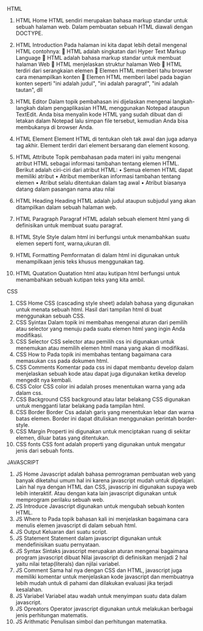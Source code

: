HTML
1)	HTML Home
HTML sendiri merupakan bahasa markup standar untuk sebuah halaman web. Dalam pembuatan sebuah HTML diawali dengan DOCTYPE.
2)	HTML Introduction
Pada halaman ini kita dapat lebih detail mengenal HTML contohnya:
	HTML adalah singkatan dari Hyper Text Markup Language
	HTML adalah bahasa markup standar untuk membuat halaman Web
	HTML menjelaskan struktur halaman Web
	HTML terdiri dari serangkaian elemen
	Elemen HTML memberi tahu browser cara menampilkan konten
	Elemen HTML memberi label pada bagian konten seperti "ini adalah judul", "ini adalah paragraf", "ini adalah tautan", dll
3)	HTML Editor
Dalam topik pembahasan ini dijelaskan mengenai langkah-langkah dalam pengaplikasian HTML menggunakan Notepad ataupun TextEdit. Anda bisa menyalin kode HTML yang sudah dibuat dan di letakan dalam Notepad lalu simpan file tersebut, kemudian Anda bisa membukanya di browser Anda.

4)	HTML Element
Element HTML di tentukan oleh tak awal dan juga adanya tag akhir. Element terdiri dari element bersarang dan element kosong.

5)	HTML Attribute
Topik pembahasan pada materi ini yaitu mengenai atribut HTML sebagai informasi tambahan tentang elemen HTML. Berikut adalah ciri-ciri dari atribut HTML:
•	Semua elemen HTML dapat memiliki atribut
•	Atribut memberikan informasi tambahan tentang elemen
•	Atribut selalu ditentukan dalam tag awal
•	Atribut biasanya datang dalam pasangan nama atau nilai
6)	HTML Heading
Heading HTML adalah judul ataupun subjudul yang akan ditampilkan dalam sebuah halaman web.
7)	HTML Paragraph
Paragraf HTML adalah sebuah element html yang di definisikan untuk membuat suatu paragraf.
8)	HTML Style
Style dalam html ini berfungsi untuk menambahkan suatu elemen seperti font, warna,ukuran dll.
9)	HTML Formatting
Pemformatan di dalam html ini digunakan untuk menampilkaan jenis teks khusus menggunakan tag. 
10)	HTML Quatation
Quatation html atau kutipan html berfungsi untuk menambahkan sebuah kutipan teks yang kita ambil.

CSS
1)	CSS Home
CSS (cascading style sheet) adalah bahasa yang digunakan untuk menata sebuah html. Hasil dari tampilan html di buat menggunakan sebuah CSS.
2)	CSS Syintax
Dalam topik ini membahas mengenai aturan dari pemilih atau selector yang menuju pada suatu elemen html yang ingin Anda modifikasi.
3)	CSS Selector
CSS selector atau pemilih css ini digunakan untuk menemukan atau memilih elemen html mana yang akan di modifikasi.
4)	CSS How to
Pada topik ini membahas tentang bagaimana cara memasukan css pada dokumen html.
5)	CSS Comments
Komentar pada css ini dapat membantu develop dalam menjelaskan sebuah kode atau dapat juga digunakan ketika develop mengedit nya kembali.
6)	CSS Color
CSS color ini adalah proses menentukan warna yang ada dalam css.
7)	CSS Background
CSS background atau latar belakang CSS digunakan untuk mengganti latar belakang pada tampilan html.
8)	CSS Border
Border Css adalah garis yang menentukan lebar dan warna batas elemen. Border ini dapat dituliskan menggunakan perintah border-style.
9)	CSS Margin
Properti ini digunakan untuk menciptakan ruang di sekitar elemen, diluar batas yang ditentukan.
10)	CSS fonts
CSS font adalah properti yang digunakan untuk mengatur jenis dari sebuah fonts.

JAVASCRIPT
1)	JS Home
Javascript adalah bahasa pemrograman pembuatan web yang banyak diketahui umum hal ini karena javascript mudah untuk dipelajari. Lain hal nya dengan HTML dan CSS, javascrip ini digunakan supaya web lebih interaktif. Atau dengan kata lain javascript digunakan untuk memprogram perilaku sebuah web.
2)	JS Introduce
Javascript digunakan untuk mengubah sebuah konten HTML. 
3)	JS Where to
Pada topik bahasan kali ini menjelaskan bagaimana cara menulis elemen javascript di dalam sebuah html.
4)	JS Output
Keluaran dari suatu script.
5)	JS Statement
Statement dalam javascript digunakan untuk mendefinisikan suatu pernyataan.
6)	JS Syntax
Sintaks javascript merupakan aturan mengenai bagaimana program javascript dibuat
Nilai javascript di definisikan menjadi 2 hal yaitu nilai tetap(literals) dan njilai variabel.
7)	JS Comment
Sama hal nya dengan CSS dan HTML, javascript juga memiliki komentar untuk menjelaskan kode javascript dan membuatnya lebih mudah untuk di pahami dan dilakukan evaluasi jika terjadi kesalahan.
8)	JS Variabel
Variabel atau wadah untuk menyimpan suatu data dalam javascript.
9)	JS Opreators
Operator javascript digunakan untuk melakukan berbagai jenis perhitungan matematis.
10)	JS Arithmatic
Penulisan simbol dan perhitungan matematika.












